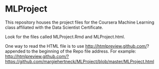 # MLProject
This repository houses the project files for the Coursera Machine Learning class affiliated with the Data Scientist Certificate.  

Look for the files called MLProject.Rmd and MLProject.html.  

One way to read the HTML file is to use http://htmlpreview.github.com/? appended to the beginning of the Repo file address. For example:
http://htmlpreview.github.com/?https://github.com/margiehertneck/MLProject/blob/master/MLProject.html 
